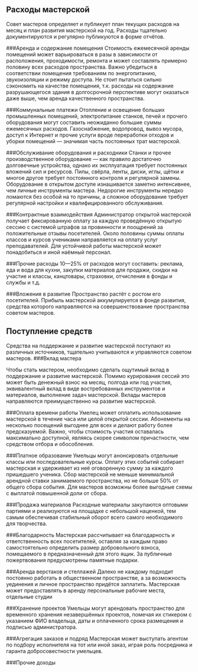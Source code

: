 Расходы мастерской
-----Совет мастеров определяет и публикует план текущих расходов на месяц и план развития мастерской на год. Расходы тщательно документируются и регулярно публикуются в форме отчётов.###Аренда и содержание помещенияСтоимость ежемесячной аренды помещений может варьироваться в разы в зависимости от расположения, проходимости, ремонта и может составлять примерно половину всех расходов пространства. Важно убедиться в соответствии помещения требованиям по энергопитанию, звукоизоляции и режиму доступа. Не стоит пытаться сильно сэкономить на качестве помещения, т.к. расходы на содержание разрушающегося здания в долгосрочной перспективе могут оказаться даже выше, чем аренда качественного пространства.###Коммунальные платежиОтопление и освещение больших промышленных помещений, электропитание станков, печей и прочего оборудования могут составить неожиданно большие суммы ежемесячных расходов. Газоснабжение, водопровод, вывоз мусора, доступ к Интернет и прочие услуги вроде переработки отходов и уборки помещений — значимая часть постоянных трат мастерской.###Обслуживание оборудования и расходникиСтанки и прочее производственное оборудование — как правило достаточно долговечные устройства, однако их эксплуатация требует постоянных вложений сил и ресурсов. Пилы, свёрла, ленты, диски, иглы, щётки и многое другое требует постоянного контроля и регулярной замены. Оборудование в открытом доступе изнашивается заметно интенсивнее, чем личные инструменты мастера. Недорогие инструменты нередко ломаются без особой на то причины, а сложное оборудование требует регулярной настройки и квалифицированного обслуживания.###Контрактные взаимодействияАдминистратор открытой мастерской получает фиксированную оплату за каждую проведённую открытую сессию с системой штрафов за провинности и поощрений за положительные отзывы посетителей. Около половины суммы оплаты классов и курсов учениками направляется на оплату услуг преподавателей. Для устойчивой работы мастерской может понадобиться и иной наёмный персонал.###Прочие расходы10—25% от расходов могут составить: реклама, еда и вода для кухни, закупки материалов для продажи, скидки на участие и классы, канцтовары, страховки, отчисления в фонды и службы и т.д.###Вложения в развитиеПространство растёт с ростом его посетителей. Прибыль мастерской аккумулируется в фонде развития, средства которого направляются на совершенствование пространства советом мастеров.

Поступление средств
----Средства на поддержание и развитие мастерской поступают из различных источников, тщательно учитываются и управляются советом мастеров.###Вклад мастераЧтобы стать мастером, необходимо сделать ощутимый вклад в поддержание и развитие мастерской. Помимо курирования сессий это может быть денежный взнос на месяц, полгода или год участия, эквивалентный вклад в виде востребованных инструментов и материалов, выполнение задач мастерской. Вклады мастеров направляются преимущественно на развитие мастерской.###Оплата времени работыУмелец может оплатить использование мастерской в течение часа или целой открытой сессии. Абонементы на несколько посещений выгоднее для всех и делают работу более предсказуемой. Важно, чтобы стоимость участия оставалась максимально доступной, являясь скорее символом причастности, чем средством отбора и обособления.###Платное образованиеУмельцы могут анонсировать отдельные классы или последовательные курсы. Оплату этих событий собирает мастерская и удерживает из неё оговоренную сумму за каждого пришедшего ученика. Сбор мастерской не меньше минимальной арендной ставки занимаемого пространства, но не больше 50% от общего сбора события. Для мастеров возможны более выгодные схемы с выплатой повышенной доли от сбора.###Продажа материалов Расходные материалы закупаются оптовыми партиями и реализуются на площадке с небольшой наценкой, тем самым обеспечивая стабильный оборот всего самого необходимого для творчества.###Благодарность Мастерская рассчитывает на благодарность и ответственность всех посетителей, оставляя за каждым право самостоятельно определить размер добровольного взноса, помещаемого в предназначенный для этого ящик. За публичные пожертвования предусмотрены памятные подарки.###Аренда верстаков и стеллажейДалеко не каждому подходит постоянно работать в общественном пространстве, а за возможность уединения и личное пространство придётся заплатить. Мастерская может предоставлять в аренду персональные рабочие места, отдельные студии ###Хранение проектовУмельцы могут арендовать пространство для временного хранения незавершённых проектов, помечая их стикером с указанием ФИО владельца, даты и оплаченного срока размещения и подписью администратора.###Агрегация заказов и подрядМастерская может выступать агентом по подбору исполнителя на тот или иной заказ, играя роль посредника и гаранта добросовестности умельцев.###Прочие доходы